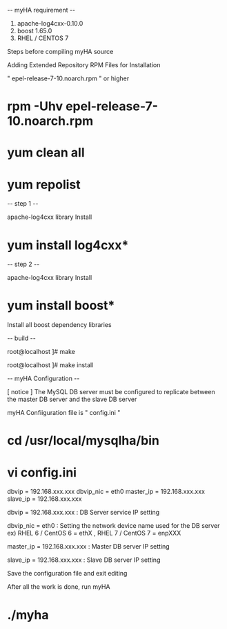 
-- myHA requirement --

 1. apache-log4cxx-0.10.0
 2. boost 1.65.0
 3. RHEL / CENTOS 7

Steps before compiling myHA source

Adding Extended Repository RPM Files for Installation

" epel-release-7-10.noarch.rpm " or higher

# rpm -Uhv epel-release-7-10.noarch.rpm
# yum clean all
# yum repolist

-- step 1 --

apache-log4cxx library Install

# yum install log4cxx*

-- step 2 --

apache-log4cxx library Install

# yum install boost*

Install all boost dependency libraries


-- build --

root@localhost ]# make 

root@localhost ]# make install 

-- myHA Configuration --

[ notice ]
The MySQL DB server must be configured to replicate between the master DB server and the slave DB server


myHA Confiiguration file is " config.ini "

# cd /usr/local/mysqlha/bin

# vi config.ini

dbvip = 192.168.xxx.xxx
dbvip_nic = eth0
master_ip = 192.168.xxx.xxx
slave_ip = 192.168.xxx.xxx


dbvip = 192.168.xxx.xxx
: DB Server service IP setting

dbvip_nic = eth0
: Setting the network device name used for the DB server
ex) RHEL 6 / CentOS 6 = ethX , RHEL 7 / CentOS 7 = enpXXX

master_ip = 192.168.xxx.xxx
: Master DB server IP setting

slave_ip = 192.168.xxx.xxx
: Slave DB server IP setting

Save the configuration file and exit editing

After all the work is done, run myHA

# ./myha
